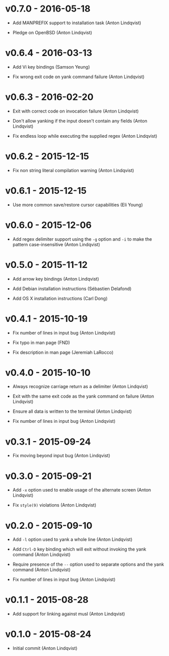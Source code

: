 v0.7.0 - 2016-05-18
===================

- Add MANPREFIX support to installation task (Anton Lindqvist)

- Pledge on OpenBSD (Anton Lindqvist)

v0.6.4 - 2016-03-13
===================

- Add Vi key bindings (Samson Yeung)

- Fix wrong exit code on yank command failure (Anton Lindqvist)

v0.6.3 - 2016-02-20
===================

- Exit with correct code on invocation failure (Anton Lindqvist)

- Don't allow yanking if the input doesn't contain any fields (Anton Lindqvist)

- Fix endless loop while executing the supplied regex (Anton Lindqvist)

v0.6.2 - 2015-12-15
===================

- Fix non string literal compilation warning (Anton Lindqvist)

v0.6.1 - 2015-12-15
===================

- Use more common save/restore cursor capabilities (Eli Young)

v0.6.0 - 2015-12-06
===================

- Add regex delimiter support using the `-g` option and `-i` to make the pattern
  case-insensitive (Anton Lindqvist)

v0.5.0 - 2015-11-12
===================

- Add arrow key bindings (Anton Lindqvist)

- Add Debian installation instructions (Sébastien Delafond)

- Add OS X installation instructions (Carl Dong)

v0.4.1 - 2015-10-19
===================

- Fix number of lines in input bug (Anton Lindqvist)

- Fix typo in man page (FND)

- Fix description in man page (Jeremiah LaRocco)

v0.4.0 - 2015-10-10
===================

- Always recognize carriage return as a delimiter (Anton Lindqvist)

- Exit with the same exit code as the yank command on failure (Anton Lindqvist)

- Ensure all data is written to the terminal (Anton Lindqvist)

- Fix number of lines in input bug (Anton Lindqvist)

v0.3.1 - 2015-09-24
===================

- Fix moving beyond input bug (Anton Lindqvist)

v0.3.0 - 2015-09-21
===================

- Add `-x` option used to enable usage of the alternate screen (Anton Lindqvist)

- Fix `style(9)` violations (Anton Lindqvist)

v0.2.0 - 2015-09-10
===================

- Add `-l` option used to yank a whole line (Anton Lindqvist)

- Add `Ctrl-D` key binding which will exit without invoking the yank command
  (Anton Lindqvist)

- Require presence of the `--` option used to separate options and the yank
  command (Anton Lindqvist)

- Fix number of lines in input bug (Anton Lindqvist)

v0.1.1 - 2015-08-28
===================

- Add support for linking against musl (Anton Lindqvist)

v0.1.0 - 2015-08-24
===================

- Initial commit (Anton Lindqvist)
